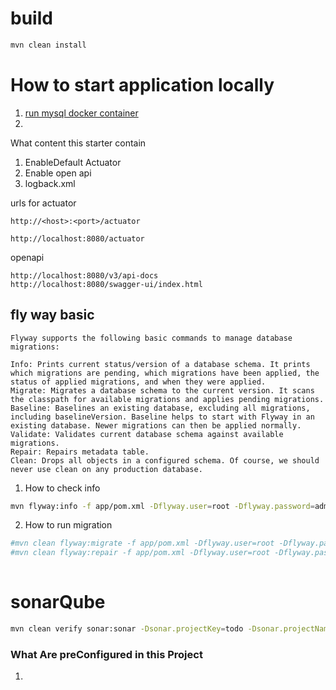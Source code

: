 # build
```bash
mvn clean install
```

# How to start application locally

1. [run mysql docker container](https://github.com/Darya0155/docker-compose-example/blob/main/mysql/mysql-docker-compose.yml)
2. 

What content this starter contain

1. EnableDefault Actuator
2. Enable open api
3. logback.xml

urls for actuator
```
http://<host>:<port>/actuator

http://localhost:8080/actuator
```

openapi
```endpoints
http://localhost:8080/v3/api-docs
http://localhost:8080/swagger-ui/index.html
```

## fly way basic 
```text
Flyway supports the following basic commands to manage database migrations:

Info: Prints current status/version of a database schema. It prints which migrations are pending, which migrations have been applied, the status of applied migrations, and when they were applied.
Migrate: Migrates a database schema to the current version. It scans the classpath for available migrations and applies pending migrations.
Baseline: Baselines an existing database, excluding all migrations, including baselineVersion. Baseline helps to start with Flyway in an existing database. Newer migrations can then be applied normally.
Validate: Validates current database schema against available migrations.
Repair: Repairs metadata table.
Clean: Drops all objects in a configured schema. Of course, we should never use clean on any production database.
```
1. How to check info
```bash
mvn flyway:info -f app/pom.xml -Dflyway.user=root -Dflyway.password=admin -Dflyway.schemas=db -Dflyway.url=jdbc:mysql://localhost:3306/db 
```
2. How to run migration 
```bash
#mvn clean flyway:migrate -f app/pom.xml -Dflyway.user=root -Dflyway.password=admin -Dflyway.schemas=db -Dflyway.url=jdbc:mysql://localhost:3306/db
#mvn clean flyway:repair -f app/pom.xml -Dflyway.user=root -Dflyway.password=admin -Dflyway.schemas=db -Dflyway.url=jdbc:mysql://localhost:3306/db
 
```



# sonarQube
```bash
mvn clean verify sonar:sonar -Dsonar.projectKey=todo -Dsonar.projectName='todo' -Dsonar.host.url=http://localhost:9000 -Dsonar.token=
```
### What Are preConfigured in this Project
1. 